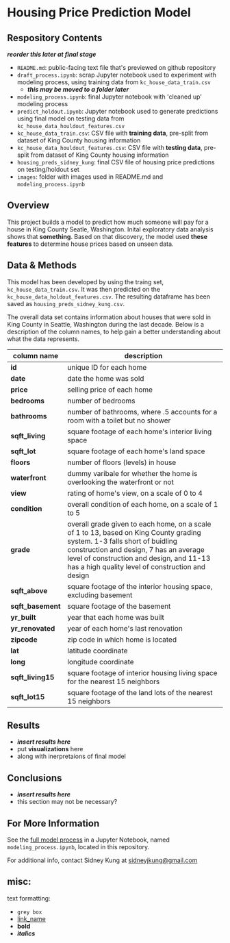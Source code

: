 # Housing Price Prediction Model

## Respository Contents
***reorder this later at final stage***
* `README.md`: public-facing text file that's previewed on github repository
* `draft_process.ipynb`: scrap Jupyter notebook used to experiment with modeling process, using training data from `kc_house_data_train.csv`
	* ***this may be moved to a folder later***
* `modeling_process.ipynb`: final Jupyter notebook with 'cleaned up' modeling process
* `predict_holdout.ipynb`: Jupyter notebook used to generate predictions using final model on testing data from `kc_house_data_houldout_features.csv`
* `kc_house_data_train.csv`: CSV file with **training data**, pre-split from dataset of King County housing information
* `kc_house_data_houldout_features.csv`: CSV file with **testing data**, pre-split from dataset of King County housing information
* `housing_preds_sidney_kung`: final CSV file of housing price predictions on testing/holdout set
* `images`: folder with images used in README.md and `modeling_process.ipynb`

## Overview

This project builds a model to predict how much someone will pay for a house in King County Seatle, Washington. Inital exploratory data analysis shows that **something**. Based on that discovery, the model used **these features** to determine house prices based on unseen data.

## Data & Methods

This model has been developed by using the traing set, `kc_house_data_train.csv`. It was then predicted on the `kc_house_data_holdout_features.csv`. The resulting dataframe has been saved as `housing_preds_sidney_kung.csv`.

The overall data set contains information about houses that were sold in King County in Seattle, Washington during the last decade. Below is a description of the column names, to help gain a better understanding about what the data represents. 

| column name | description |
|-|-|
| **id** | unique ID for each home |
| **date** | date the home was sold |
| **price** | selling price of each home |
| **bedrooms** | number of bedrooms |
| **bathrooms** | number of bathrooms, where .5 accounts for a room with a toilet but no shower |
| **sqft_living** | square footage of each home's interior living space |
| **sqft_lot** | square footage of each home's land space |
| **floors** | number of floors (levels) in house |
| **waterfront** | dummy varibale for whether the home is overlooking the waterfront or not |
| **view** | rating of home's view, on a scale of 0 to 4 |
| **condition** | overall condition of each home, on a scale of 1 to 5 |
| **grade** | overall grade given to each home, on a scale of 1 to 13, based on King County grading system. 1-3 falls short of buidling construction and design, 7 has an average level of construction and design, and 11-13 has a high quality level of construction and design |
| **sqft_above** | square footage of the interior housing space, excluding basement |
| **sqft_basement** | square footage of the basement |
| **yr_built** | year that each home was built |
| **yr_renovated** | year of each home's last renovation |
| **zipcode** | zip code in which home is located |
| **lat** | latitude coordinate |
| **long** | longitude coordinate |
| **sqft_living15** | square footage of interior housing living space for the nearest 15 neighbors |
| **sqft_lot15** | square footage of the land lots of the nearest 15 neighbors |


## Results
- ***insert results here***
- put **visualizations** here
- along with inerpretaions of final model

## Conclusions
- ***insert results here***
- this section may not be necessary?

## For More Information

See the [full model process](https://github.com/sidneykung/Housing_Price_Model/blob/master/modeling_process.ipynb) in a Jupyter Notebook, named `modeling_process.ipynb`, located in this repository.

For additional info, contact Sidney Kung at sidneyjkung@gmail.com

## misc:
text formatting:
- `grey box`
- [link_name](link_url)
- **bold**
- ***italics***
